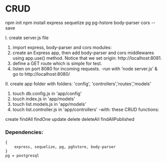 # CRUD 
npm init
npm install express sequelize pg pg-hstore body-parser cors --save

I. create server.js file

1. import express, body-parser and cors modules:
2. create an Express app, then add body-parser and cors middlewares using app.use() method. Notice that we set origin: http://localhost:8081.
3. define a GET route which is simple for test.
3. listen on port 8080 for incoming requests.
    -run with 'node server.js' & go to http://localhost:8080/

II. create app folder with folders: 'config', 'controllers','routes','models'
1. touch db.config.js in 'app/config'
2. touch index.js in 'app/models'
3. touch list.models.js in 'app/models'
4. touch list.controller.js in 'app/controllers'
        -with:  these CRUD functions:

create
findAll
findOne
update
delete
deleteAll
findAllPublished



### Dependencies:

    {
        express, sequelize, pg, pghstore, body-parser
    }
    pg = postgresql

    